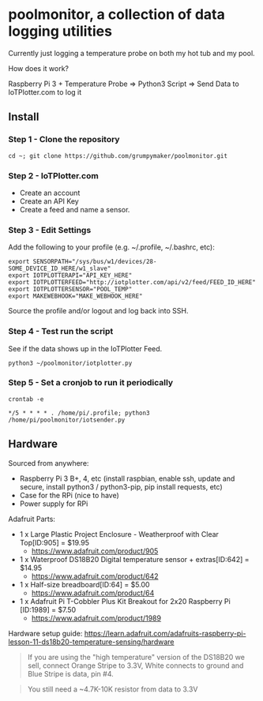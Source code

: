  # poolmonitor, a collection of data logging utilities

Currently just logging a temperature probe on both my hot tub and my pool.

How does it work?

Raspberry Pi 3 + Temperature Probe => Python3 Script => Send Data to IoTPlotter.com to log it

## Install

### Step 1 - Clone the repository
```
cd ~; git clone https://github.com/grumpymaker/poolmonitor.git
```

### Step 2 - IoTPlotter.com

* Create an account
* Create an API Key
* Create a feed and name a sensor.

### Step 3 - Edit Settings

Add the following to your profile (e.g. ~/.profile, ~/.bashrc, etc):
```
export SENSORPATH="/sys/bus/w1/devices/28-SOME_DEVICE_ID_HERE/w1_slave"
export IOTPLOTTERAPI="API_KEY_HERE"
export IOTPLOTTERFEED="http://iotplotter.com/api/v2/feed/FEED_ID_HERE"
export IOTPLOTTERSENSOR="POOL_TEMP"
export MAKEWEBHOOK="MAKE_WEBHOOK_HERE"
```

Source the profile and/or logout and log back into SSH.

### Step 4 - Test run the script

See if the data shows up in the IoTPlotter Feed.
```
python3 ~/poolmonitor/iotplotter.py
```

### Step 5 - Set a cronjob to run it periodically

```
crontab -e

*/5 * * * * . /home/pi/.profile; python3 /home/pi/poolmonitor/iotsender.py
```

## Hardware

Sourced from anywhere:
* Raspberry Pi 3 B+, 4, etc (install raspbian, enable ssh, update and secure, install python3 / python3-pip, pip install requests, etc)
* Case for the RPi (nice to have)
* Power supply for RPi

Adafruit Parts:
* 1 x Large Plastic Project Enclosure - Weatherproof with Clear Top[ID:905] = $19.95
  * https://www.adafruit.com/product/905
* 1 x Waterproof DS18B20 Digital temperature sensor + extras[ID:642] = $14.95
  * https://www.adafruit.com/product/642
* 1 x Half-size breadboard[ID:64] = $5.00
  * https://www.adafruit.com/product/64
* 1 x Adafruit Pi T-Cobbler Plus Kit Breakout for 2x20 Raspberry Pi [ID:1989] = $7.50
  * https://www.adafruit.com/product/1989

Hardware setup guide: https://learn.adafruit.com/adafruits-raspberry-pi-lesson-11-ds18b20-temperature-sensing/hardware
> If you are using the "high temperature" version of the DS18B20 we sell, connect Orange Stripe to 3.3V, White connects to ground and Blue Stripe is data, pin #4.

> You still need a ~4.7K-10K resistor from data to 3.3V
  
